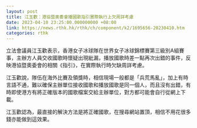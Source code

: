 ```yaml
---
layout: post
title: 江玉歡：港協暨奧委會播國歌指引實際執行上欠周詳考慮
date: 2023-04-10 23:25:00.000000000 +08:00
link: https://news.rthk.hk/rthk/ch/component/k2/1695656-20230410.htm
categories: rthk
---
```


立法會議員江玉歡表示，香港女子冰球隊在世界女子冰球錦標賽第三級別A組賽事，主辦方人員交收國歌時懷疑出現紕漏，播放國歌時差一點再次出錯的事件，反映港協暨奧委會的相關《指引》，在實際執行時欠缺周詳考慮。

江玉歡說，隊伍在海外比賽及領獎時，相信現場一般都是「兵荒馬亂」，加上有時言語不通，難以確保主辦單位接收國歌和播放國歌是同一個人，而且沒有出錯，有時即使港方有將正確版本的國歌檔案交給主辦單位，對方都可能會自行從網上下載。

江玉歡認為，最直接的解決方法是將正確國歌，在搜尋網站置頂，相信不用花很多錢亦能做到這效果。
